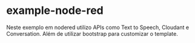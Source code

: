 # example-node-red
Neste exemplo em nodered utilizo APIs como Text to Speech, Cloudant e Conversation. Além de utilizar bootstrap para customizar o template.

